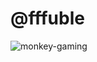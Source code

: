 # @fffuble
![monkey-gaming](https://user-images.githubusercontent.com/93370355/142285784-1a4a678d-faaf-4ba6-bebc-a2bfa89cc68c.gif)
